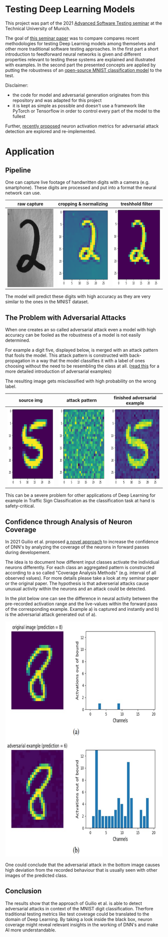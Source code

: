 # Testing Deep Learning Models

This project was part of the 2021 [Advanced Software Testing seminar](https://www.cs.cit.tum.de/sse/lehre/software-qualitaet/) at the Technical University of Munich. 

The goal of [this seminar paper](Testing_DL_Models_seminar_paper.pdf) was to compare compares recent methodologies for testing Deep
Learning models among themselves and other more traditional software testing approaches.
In the first part a short introduction to feedforward neural networks is given and
different properties relevant to testing these systems are explained and illustrated with examples.
In the second part the presented concepts are applied by putting the robustness of an [open-source MNIST classification model](https://github.com/dangeng/Simple_Adversarial_Examples) to the test.

Disclaimer:
- the code for model and adversarial generation originates from this repository and was adapted for this project
- it is kept as simple as possible and doesn't use a framework like PyTorch or Tensorflow in order to control every part of the model to the fullest

Further, [recently proposed](https://arxiv.org/abs/2101.12100) neuron activation metrics for adversarial attack detection are explored and re-implemented.

# Application

## Pipeline

One can capture live footage of handwritten digits with a camera (e.g. smartphone).
These digits are processed and put into a format the neural network can use.

| raw capture | cropping & normalizing | treshhold filter |
|---------|------------------------------|------------------|
| <img src="imgs/unprocessed.png" width="250" height="250" />    |  <img src="imgs/processing1.png" width="250" height="250" /> | <img src="imgs/processing2.png" width="250" height="250" /> |

The model will predict these digits with high accuracy as they are very similar to the ones in the MNIST dataset.

## The Problem with Adversarial Attacks

When one creates an so called adversarial attack even a model with high accuracy can be fooled as the robustness of a model is not easily determined.

For example a digit five, displayed below, is merged with an attack pattern that fools the model.
This attack pattern is constructed with back-propagation in a way that the model classifies it with a label of ones choosing without the need to be resembling the class at all.
([read this](https://christophm.github.io/interpretable-ml-book/adversarial.html) for a more detailed introduction of adversarial examples)

The resulting image gets misclassified with high probability on the wrong label.

| source img | attack pattern | finished adversarial example |
|---------|------------------------------|------------------|
| <img src="imgs/source.png" width="250" height="250" />    |  <img src="imgs/attackPattern.png" width="250" height="250" /> | <img src="imgs/adversarial.png" width="250" height="250" /> |


This can be a severe problem for other applications of Deep Learning for example in Traffic Sign Classification as the classification task at hand is safety-critical.

## Confidence through Analysis of Neuron Coverage

In 2021 Guilio et al. proposed [a novel approach](https://arxiv.org/abs/2101.12100) to increase the confidence of DNN's by analyzing the coverage of the neurons in forward passes during developement.

The idea is to document how different input classes activate the individiual neurons differently.
For each class an aggregated pattern is constructed according to a so called "Coverage Analysis Methods" (e.g. interval of all observed values). For more details please take a look at my seminar paper or the original paper.
The hypothesis is that adverserial attacks cause unusual activity within the neurons and an attack could be detected.

In the plot below one can see the difference in neural activity between the pre-recorded activation range and the live-values within the forward pass of the corresponding example. Example a) is captured and instantly and b) is the adversarial attack generated out of a).

<center><img src="imgs/detection.png" width="750" height="750" /></center>

One could conclude that the adversarial attack in the bottom image causes high deviation from the recorded behaviour that is usually seen with other images of the predicted class.

## Conclusion

The results show that the approach of Guilio et al. is able to detect adversarial attacks in context of the MNIST digit classification.
Therfore traditional testing metrics like test coverage could be translated to the domain of Deep Learning.
By taking a look inside the black box, neuron coverage might reveal relevant insights in the working of DNN's and make AI more understandable.









